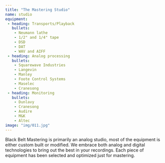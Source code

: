 ```yaml
---
title: "The Mastering Studio"
name: studio
equipment:
 - heading: Transports/Playback
   bullets:
    - Neumann lathe
    - 1/2" and 1/4" tape
    - DSD
    - DAT
    - WAV and AIFF
 - heading: Analog processing
   bullets:
    - Squarewave Industries
    - Langevin
    - Manley
    - Foote Control Systems
    - Maselec
    - Cranesong
 - heading: Monitoring
   bullets:
    - Dunlavy
    - Cranesong
    - Audire
    - M&K
    - Altec
image: "img/011.jpg"
---
```


Black Belt Mastering is primarily an analog studio, most of the equipment is either custom built or modified. We embrace both analog and digital technologies to bring out the best in your recordings. Each piece of equipment has been selected and optimized just for mastering.